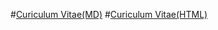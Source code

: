 #[Curiculum Vitae(MD)](https://eugenebard.github.io/rsschool-cv/cv)
#[Curiculum Vitae(HTML)](https://eugenebard.github.io/rsschool-cv/)
